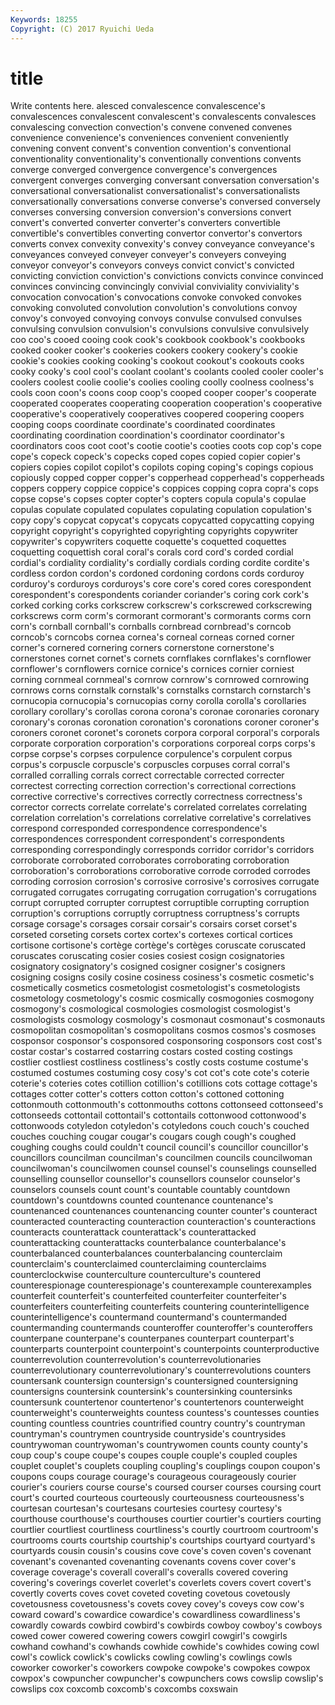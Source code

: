 ```yaml
---
Keywords: 18255 
Copyright: (C) 2017 Ryuichi Ueda
---
```


# title

Write contents here.
alesced
convalescence convalescence's convalescences convalescent convalescent's convalescents convalesces convalescing convection convection's
convene convened convenes convenience convenience's conveniences convenient conveniently convening convent
convent's convention convention's conventional conventionality conventionality's conventionally conventions convents converge
converged convergence convergence's convergences convergent converges converging conversant conversation conversation's
conversational conversationalist conversationalist's conversationalists conversationally conversations converse converse's conversed conversely
converses conversing conversion conversion's conversions convert convert's converted converter converter's
converters convertible convertible's convertibles converting convertor convertor's convertors converts convex
convexity convexity's convey conveyance conveyance's conveyances conveyed conveyer conveyer's conveyers
conveying conveyor conveyor's conveyors conveys convict convict's convicted convicting conviction
conviction's convictions convicts convince convinced convinces convincing convincingly convivial conviviality
conviviality's convocation convocation's convocations convoke convoked convokes convoking convoluted convolution
convolution's convolutions convoy convoy's convoyed convoying convoys convulse convulsed convulses
convulsing convulsion convulsion's convulsions convulsive convulsively coo coo's cooed cooing
cook cook's cookbook cookbook's cookbooks cooked cooker cooker's cookeries cookers
cookery cookery's cookie cookie's cookies cooking cooking's cookout cookout's cookouts
cooks cooky cooky's cool cool's coolant coolant's coolants cooled cooler
cooler's coolers coolest coolie coolie's coolies cooling coolly coolness coolness's
cools coon coon's coons coop coop's cooped cooper cooper's cooperate
cooperated cooperates cooperating cooperation cooperation's cooperative cooperative's cooperatively cooperatives coopered
coopering coopers cooping coops coordinate coordinate's coordinated coordinates coordinating coordination
coordination's coordinator coordinator's coordinators coos coot coot's cootie cootie's cooties
coots cop cop's cope cope's copeck copeck's copecks coped copes
copied copier copier's copiers copies copilot copilot's copilots coping coping's
copings copious copiously copped copper copper's copperhead copperhead's copperheads coppers
coppery coppice coppice's coppices copping copra copra's cops copse copse's
copses copter copter's copters copula copula's copulae copulas copulate copulated
copulates copulating copulation copulation's copy copy's copycat copycat's copycats copycatted
copycatting copying copyright copyright's copyrighted copyrighting copyrights copywriter copywriter's copywriters
coquette coquette's coquetted coquettes coquetting coquettish coral coral's corals cord
cord's corded cordial cordial's cordiality cordiality's cordially cordials cording cordite
cordite's cordless cordon cordon's cordoned cordoning cordons cords corduroy corduroy's
corduroys corduroys's core core's cored cores corespondent corespondent's corespondents coriander
coriander's coring cork cork's corked corking corks corkscrew corkscrew's corkscrewed
corkscrewing corkscrews corm corm's cormorant cormorant's cormorants corms corn corn's
cornball cornball's cornballs cornbread cornbread's corncob corncob's corncobs cornea cornea's
corneal corneas corned corner corner's cornered cornering corners cornerstone cornerstone's
cornerstones cornet cornet's cornets cornflakes cornflakes's cornflower cornflower's cornflowers cornice
cornice's cornices cornier corniest corning cornmeal cornmeal's cornrow cornrow's cornrowed
cornrowing cornrows corns cornstalk cornstalk's cornstalks cornstarch cornstarch's cornucopia cornucopia's
cornucopias corny corolla corolla's corollaries corollary corollary's corollas corona corona's
coronae coronaries coronary coronary's coronas coronation coronation's coronations coroner coroner's
coroners coronet coronet's coronets corpora corporal corporal's corporals corporate corporation
corporation's corporations corporeal corps corps's corpse corpse's corpses corpulence corpulence's
corpulent corpus corpus's corpuscle corpuscle's corpuscles corpuses corral corral's corralled
corralling corrals correct correctable corrected correcter correctest correcting correction correction's
correctional corrections corrective corrective's correctives correctly correctness correctness's corrector corrects
correlate correlate's correlated correlates correlating correlation correlation's correlations correlative correlative's
correlatives correspond corresponded correspondence correspondence's correspondences correspondent correspondent's correspondents corresponding
correspondingly corresponds corridor corridor's corridors corroborate corroborated corroborates corroborating corroboration
corroboration's corroborations corroborative corrode corroded corrodes corroding corrosion corrosion's corrosive
corrosive's corrosives corrugate corrugated corrugates corrugating corrugation corrugation's corrugations corrupt
corrupted corrupter corruptest corruptible corrupting corruption corruption's corruptions corruptly corruptness
corruptness's corrupts corsage corsage's corsages corsair corsair's corsairs corset corset's
corseted corseting corsets cortex cortex's cortexes cortical cortices cortisone cortisone's
cortège cortège's cortèges coruscate coruscated coruscates coruscating cosier cosies cosiest
cosign cosignatories cosignatory cosignatory's cosigned cosigner cosigner's cosigners cosigning cosigns
cosily cosine cosiness cosiness's cosmetic cosmetic's cosmetically cosmetics cosmetologist cosmetologist's
cosmetologists cosmetology cosmetology's cosmic cosmically cosmogonies cosmogony cosmogony's cosmological cosmologies
cosmologist cosmologist's cosmologists cosmology cosmology's cosmonaut cosmonaut's cosmonauts cosmopolitan cosmopolitan's
cosmopolitans cosmos cosmos's cosmoses cosponsor cosponsor's cosponsored cosponsoring cosponsors cost
cost's costar costar's costarred costarring costars costed costing costings costlier
costliest costliness costliness's costly costs costume costume's costumed costumes costuming
cosy cosy's cot cot's cote cote's coterie coterie's coteries cotes
cotillion cotillion's cotillions cots cottage cottage's cottages cotter cotter's cotters
cotton cotton's cottoned cottoning cottonmouth cottonmouth's cottonmouths cottons cottonseed cottonseed's
cottonseeds cottontail cottontail's cottontails cottonwood cottonwood's cottonwoods cotyledon cotyledon's cotyledons
couch couch's couched couches couching cougar cougar's cougars cough cough's
coughed coughing coughs could couldn't council council's councillor councillor's councillors
councilman councilman's councilmen councils councilwoman councilwoman's councilwomen counsel counsel's counselings
counselled counselling counsellor counsellor's counsellors counselor counselor's counselors counsels count
count's countable countably countdown countdown's countdowns counted countenance countenance's countenanced
countenances countenancing counter counter's counteract counteracted counteracting counteraction counteraction's counteractions
counteracts counterattack counterattack's counterattacked counterattacking counterattacks counterbalance counterbalance's counterbalanced counterbalances
counterbalancing counterclaim counterclaim's counterclaimed counterclaiming counterclaims counterclockwise counterculture counterculture's countered
counterespionage counterespionage's counterexample counterexamples counterfeit counterfeit's counterfeited counterfeiter counterfeiter's counterfeiters
counterfeiting counterfeits countering counterintelligence counterintelligence's countermand countermand's countermanded countermanding countermands
counteroffer counteroffer's counteroffers counterpane counterpane's counterpanes counterpart counterpart's counterparts counterpoint
counterpoint's counterpoints counterproductive counterrevolution counterrevolution's counterrevolutionaries counterrevolutionary counterrevolutionary's counterrevolutions counters
countersank countersign countersign's countersigned countersigning countersigns countersink countersink's countersinking countersinks
countersunk countertenor countertenor's countertenors counterweight counterweight's counterweights countess countess's countesses
counties counting countless countries countrified country country's countryman countryman's countrymen
countryside countryside's countrysides countrywoman countrywoman's countrywomen counts county county's coup
coup's coupe coupe's coupes couple couple's coupled couples couplet couplet's
couplets coupling coupling's couplings coupon coupon's coupons coups courage courage's
courageous courageously courier courier's couriers course course's coursed courser courses
coursing court court's courted courteous courteously courteousness courteousness's courtesan courtesan's
courtesans courtesies courtesy courtesy's courthouse courthouse's courthouses courtier courtier's courtiers
courting courtlier courtliest courtliness courtliness's courtly courtroom courtroom's courtrooms courts
courtship courtship's courtships courtyard courtyard's courtyards cousin cousin's cousins cove
cove's coven coven's covenant covenant's covenanted covenanting covenants covens cover
cover's coverage coverage's coverall coverall's coveralls covered covering covering's coverings
coverlet coverlet's coverlets covers covert covert's covertly coverts coves covet
coveted coveting covetous covetously covetousness covetousness's covets covey covey's coveys
cow cow's coward coward's cowardice cowardice's cowardliness cowardliness's cowardly cowards
cowbird cowbird's cowbirds cowboy cowboy's cowboys cowed cower cowered cowering
cowers cowgirl cowgirl's cowgirls cowhand cowhand's cowhands cowhide cowhide's cowhides
cowing cowl cowl's cowlick cowlick's cowlicks cowling cowling's cowlings cowls
coworker coworker's coworkers cowpoke cowpoke's cowpokes cowpox cowpox's cowpuncher cowpuncher's
cowpunchers cows cowslip cowslip's cowslips cox coxcomb coxcomb's coxcombs coxswain
